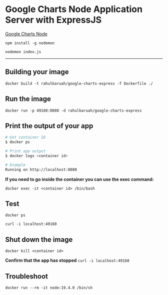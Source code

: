 # Google Charts Node Application Server with ExpressJS

[Google Charts Node](https://github.com/typpo/google-charts-node)

`npm install -g nodemon`

`nodemon index.js`

---

## Building your image

`docker build -t rahulbaruah/google-charts-express -f Dockerfile ./`

## Run the image

`docker run -p 49160:8080 -d rahulbaruah/google-charts-express`

## Print the output of your app

```bash
# Get container ID
$ docker ps

# Print app output
$ docker logs <container id>

# Example
Running on http://localhost:8080
```

**If you need to go inside the container you can use the exec command:**

`docker exec -it <container id> /bin/bash`

## Test

`docker ps`

`curl -i localhost:49160`

## Shut down the image

`docker kill <container id>`

**Confirm that the app has stopped**
`curl -i localhost:49160`

## Troubleshoot

`docker run --rm -it node:19.4.0 /bin/sh`
